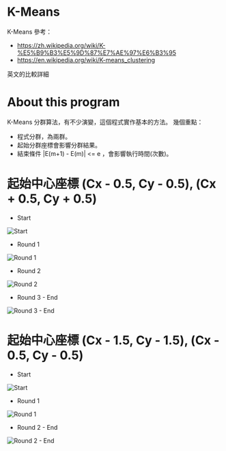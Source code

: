 # K-Means

K-Means 參考：
 - https://zh.wikipedia.org/wiki/K-%E5%B9%B3%E5%9D%87%E7%AE%97%E6%B3%95
 - https://en.wikipedia.org/wiki/K-means_clustering
  
英文的比較詳細


# About this program

K-Means 分群算法，有不少演變，這個程式實作基本的方法。
幾個重點：
 - 程式分群，為兩群。
 - 起始分群座標會影響分群結果。
 - 結束條件 |E(m+1) - E(m)| <= e ，會影響執行時間(次數)。


# 起始中心座標 (Cx - 0.5, Cy - 0.5), (Cx + 0.5, Cy + 0.5)

 * Start
 
![Start](https://github.com/u0615903/HWs/blob/master/K-Means/kmeans%20001.png)

 * Round 1
 
![Round 1](https://github.com/u0615903/HWs/blob/master/K-Means/kmeans%20002.png)

 * Round 2
 
![Round 2](https://github.com/u0615903/HWs/blob/master/K-Means/kmeans%20003.png)

 * Round 3 - End
 
![Round 3 - End](https://github.com/u0615903/HWs/blob/master/K-Means/kmeans%20004.png)


# 起始中心座標 (Cx - 1.5, Cy - 1.5), (Cx - 0.5, Cy - 0.5)

 * Start
 
![Start](https://github.com/u0615903/HWs/blob/master/K-Means/kmeans%20005.png)

 * Round 1
 
![Round 1](https://github.com/u0615903/HWs/blob/master/K-Means/kmeans%20006.png)

 * Round 2 - End
 
![Round 2 - End](https://github.com/u0615903/HWs/blob/master/K-Means/kmeans%20007.png)

